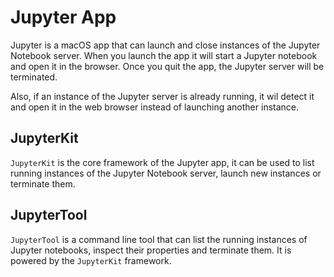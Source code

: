 #  Jupyter App

Jupyter is a macOS app that can launch and close instances of the Jupyter Notebook server. When you launch the app it will start a Jupyter notebook and open it in the browser. Once you quit the app, the Jupyter server will be terminated.

Also, if an instance of the Jupyter server is already running, it wil detect it and open it in the web browser instead of launching another instance.

## JupyterKit

`JupyterKit` is the core framework of the Jupyter app, it can be used to list running instances of the Jupyter Notebook server, launch new instances or terminate them.


## JupyterTool

`JupyterTool` is a command line tool that can list the running instances of Jupyter notebooks, inspect their properties and terminate them. It is powered by the `JupyterKit` framework.

